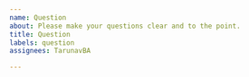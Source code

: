 ```yaml
---
name: Question
about: Please make your questions clear and to the point.
title: Question
labels: question
assignees: TarunavBA

---
```



